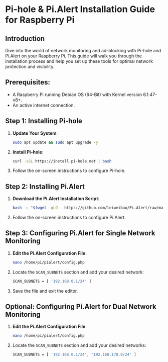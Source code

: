 # Pi-hole & Pi.Alert Installation Guide for Raspberry Pi

## Introduction

Dive into the world of network monitoring and ad-blocking with Pi-hole and Pi.Alert on your Raspberry Pi. This guide will walk you through the installation process and help you set up these tools for optimal network protection and visibility.

## Prerequisites:

- A Raspberry Pi running Debian OS (64-Bit) with Kernel version 6.1.47-v8+.
- An active internet connection.

## Step 1: Installing Pi-hole

1. **Update Your System**:
   ```bash
   sudo apt update && sudo apt upgrade -y
   ```

2. **Install Pi-hole**:
   ```bash
   curl -sSL https://install.pi-hole.net | bash
   ```

3. Follow the on-screen instructions to configure Pi-hole.

## Step 2: Installing Pi.Alert

1. **Download the Pi.Alert Installation Script**:
   ```bash
   bash -c "$(wget -qLO - https://github.com/leiweibau/Pi.Alert/raw/main/install/pialert_install.sh)"
   ```

2. Follow the on-screen instructions to configure Pi.Alert.

## Step 3: Configuring Pi.Alert for Single Network Monitoring

1. **Edit the Pi.Alert Configuration File**:
   ```bash
   nano /home/pi/pialert/config.php
   ```

2. Locate the `SCAN_SUBNETS` section and add your desired network:
   ```bash
   SCAN_SUBNETS = [ '192.168.0.1/24' ]
   ```

3. Save the file and exit the editor.

## Optional: Configuring Pi.Alert for Dual Network Monitoring

1. **Edit the Pi.Alert Configuration File**:
   ```bash
   nano /home/pi/pialert/config.php
   ```

2. Locate the `SCAN_SUBNETS` section and add your desired networks:
   ```bash
   SCAN_SUBNETS = [ '192.168.0.1/24', '192.168.178.0/24' ]
   ```
